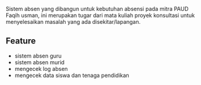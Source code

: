 Sistem absen yang dibangun untuk kebutuhan absensi pada mitra PAUD Faqih usman, ini merupakan tugar dari mata kuliah proyek konsultasi untuk menyelesaikan masalah yang ada disekitar/lapangan.

## Feature
- sistem absen guru
- sistem absen murid
- mengecek log absen
- mengecek data siswa dan tenaga pendidikan

